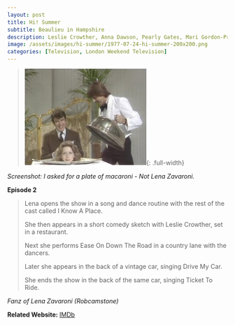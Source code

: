 ```yaml
---
layout: post
title: Hi! Summer
subtitle: Beaulieu in Hampshire
description: Leslie Crowther, Anna Dawson, Pearly Gates, Mari Gordon-Price, Derek Griffiths, Derek Griffiths, Lena Zavaroni.
image: /assets/images/hi-summer/1977-07-24-hi-summer-200x200.png
categories: [Television, London Weekend Television]
---
```


> ![Screenshot](/assets/images/hi-summer/1977-07-24-hi-summer.jpg){: .full-width}

<cite>Screenshot: I asked for a plate of macaroni - Not Lena Zavaroni.</cite>

**Episode 2**

> Lena opens the show in a song and dance routine with the rest of the cast called I Know A Place.
>
> She then appears in a short comedy sketch with Leslie Crowther, set in a restaurant.
>
> Next she performs Ease On Down The Road in a country lane with the dancers.
>
> Later she appears in the back of a vintage car, singing Drive My Car.
>
> She ends the show in the back of the same car, singing Ticket To Ride.

<cite>Fanz of Lena Zavaroni (Robcamstone)</cite>

**Related Website:**
<span class="post-categories">[IMDb](https://www.imdb.com/title/tt1434032)</span>

